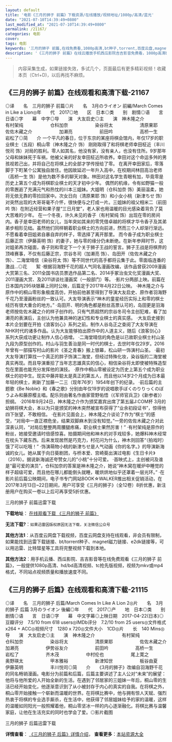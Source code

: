 ```yaml
---
layout: default
title: '电影《三月的狮子 前篇》下载资源/在线播放/视频地址/1080p/高清/蓝光'
date: "2021-07-10T14:39:49+0800"
last_modified_at: "2021-07-10T14:39:49+0800"
permalink: /21167/
categories: 电影
cover:
tags: 电影
keywords: '三月的狮子 前篇,在线免费看,1080p高清,bt种子,torrent,百度云盘,magnet,磁力链,迅雷下载资源'
description: '《三月的狮子 前篇》在线云播放手机西瓜影院吉吉影音免费看，1080p高清bd/hd未删减完整版和tc抢先枪版，mkv/mp4格式，附带bt/torrent种子、magnet/磁力链、百度云盘、网盘资源迅雷下载链接'
---
```


>内容采集生成，如果链接失效，多试几个，页面最后有更多精彩视频！收藏本页（Ctrl+D)，以后再找不麻烦。


## 《三月的狮子 前篇》在线观看和高清下载-21167

◎译　　名　三月的狮子 前篇◎片　　名　3月のライオン 前編/March Comes in Like a Lion◎年　　代　2017◎地　　区　日本◎类　　别　剧情◎语　　言　日语◎字　　幕　中字◎导　　演　大友启史◎主　　演　神木隆之介　　　　　　有村架纯　　　　　　仓科加奈　　　　　　染谷将太　　　　　　清原果耶　　　　　　佐佐木藏之介　　　　　　加濑亮　　　　　　前田吟　　　　　　高桥一生　　　　　　岩松了◎简　　介 一个平凡的春日，位于东京的某座将棋会馆内，年仅17岁的职业棋士（五段）桐山零（神木隆之介 饰） 刚刚取得了和将棋老师幸田柾近（丰川悦司 饰）对局的胜利。零人如其名，他没有家，没有亲人，也没有住所。9岁那年父母和妹妹死于车祸，他被父亲的好友幸田柾近所收养。幸田对这个命运多舛的男孩视若己出，并将自己在将棋上的全部才学传授给了零。 在离开幸田家后，零落脚于下町某个公寓独自居住。他因故延迟一年升入高中，在校期间林田高治老师（高桥一生 饰）是他为数不多的聊天对象。林田对这名学生青眼有加，毕竟零是历史上第五个成为将棋职业棋士的天才初中少年。 偶然的机缘，令有如野猫一般的零邂逅了充满元气和热忱的川本三姐妹。大姐明（仓科加奈 饰）美丽温柔，她将无依无靠的零捡回家中。次女日向（清原果耶 饰）和小女小桃（新津ちせ 饰）对突然出现的大哥哥毫不介怀，很快便与之打成一片。三姐妹的祖父相米二（前田吟 饰）在附近经营和果子屋“三日月堂”，老人家也用温暖的目光感染着背负了莫大苦难的少年。 在一个冬夜，许久未见的香子（有村架纯 饰）出现在零的房间内。香子是幸田老师的女儿，当年突如其来的零凭借卓越的将棋才华令香子及其弟弟步相形见绌。虽然他们同样朝着职业棋士的方向前进，然而三个人却渐行渐远。不愿看着幸田姐弟自暴自弃的样子，零选择了离开那里。 而今香子成为职业棋士后藤正宗（伊藤英明 饰）的妻子，她与零的缘分仍未断绝。在新年参拜时节，这对姐弟再次碰面，香子则和零定下一个关于狮子王战的誓言。狮子王战是将棋界的顶峰赛事，不仅有后藤正宗，宗谷冬司（加濑亮 饰）、岛田开（佐佐木藏之介 饰）、二海堂晴信（染谷将太 饰）等不同世代的高手都将云集于此。零面临连番的激战…◎花　　絮 ·根据羽海野千花的超人气同名漫画改编，该作品曾获2009漫画大赏第三名、2011全国书店员票选作品第二名、2014手冢治虫文化奖漫画大奖、2011漫画大赏、及2011讲谈社漫画奖（一般部门）等。 ·影片分两部上映。前篇在日本国内295块银幕上同时公映，后篇定于2017年4月22日公映。 ·神木隆之介与原作中的桐山零形象极度高仿，开拍前他甚至得到了导演大友启史、原作者羽海野千花乃至漫画粉丝的一致认可。大友导演表示“神木的童星经历实际上和零的棋士经历有很大重合的地方。” ·岛田开、明的角色都是粉丝高票认可的，岛田更是羽海老师按佐佐木藏之介的样子创作的。只有气质超然的宗谷冬司令主创犯难，看了加濑亮的表演后，主创认为他兼具神的迷幻性和专业棋士的真实感。 ·大友启史接到本片企划要在开拍《浪客剑心》系列之前。制作人谷岛正之查阅了大友导演在NHK时代的诸多作品。认为大友能够拍出原作中的人道主义，随后《浪客剑心》系列大获成功更让制作人信心倍增。 ·二海堂晴信的角色是以已故职业棋士村山圣九段为原型创作的。村山与羽生善治是同一时代的棋士，去世时年仅29岁。2016年曾有一部描写村山的影片《圣之青春》搬上银幕，松山研一饰演村山圣。 ·最初大友导演打算找一个真正的胖子饰演二海堂，但经过特殊化妆，染谷版的二海堂被真实再现。而且导演重拾了当年志志雄真实的信心，相信染谷将太即使被特殊造型包在里面也能充分发挥他的演技。 ·原作中桐山零被设定为历史上第五个成为职业棋士的初中生。现实中藤井聪太是真正的第五人，而且他以14岁2个月成为日本最年轻的棋士，刷新了加藤一二三（现年76岁）1954年创下的纪录。 ·前后篇的主题歌《Be Noble》和《春之歌》分别由年仅19岁的说唱歌手ぼくのりりっくのぼうよみ和藤原樱主唱。配乐则由著名作曲家菅野佑悟（《军师官兵卫》《新参者》）担纲。 ·2016年9月24日，神木隆之介作为颁奖嘉宾出席了第五届J:COM杯 3月的幼狮将棋大会，本以为只是颁奖的神木突然被宣布获得了“业余初段证书”，惊得他四下张望，不敢相信。 ·在影片见面会上，神木隆之介谈论了作为“棋士”的感受，“对局中一直正襟危坐，结果双脚麻木到没有知觉。”一旁的佐佐木藏之介对此深表认同，“对局后整整两周腰腿疼痛，职业棋士果然厉害！” ·有村架纯是原作的粉丝，她接受邀请时倍感惊喜。拍摄期间他和神木的对手戏较多，她爆料神木经常在枕头下藏东西。后来发现居然是巧克力，村花问为什么，神木则回答“（拍戏时）饿了可以吃哦！” ·饰演萌物小桃的新津ちせ是人气动画《你的名字。》的导演新海诚的女儿。她从属于向日葵剧团，与桥本爱、宫崎葵出演过电影《生日卡片》（2016）。据说新海诚还夸赞女儿的“小桃”十分可爱。 ·首映式上，主创被问及谁是“最可爱的演员”，仓科加奈的答案是神木隆之介，她说“神木窝在暖炉中睡觉的样子超级可爱，而且他在哪儿都能倒头就睡，暖烘烘地似乎还罩着一层光环。” ·在影片前后篇公映期间，电子书专门网站BOOK☆WALKER推出相关促销活动，在2017年3月13日~22日期间，用户可享受《三月的狮子》（全12卷）8折优惠，新注册用户在购买一卷以上后可再享受5折优惠。


三月的狮子 前篇迅雷下载

**下载地址**： [在线观看下载 《三月的狮子 前篇》](https://www.993dy.com//vod-detail-id-27933.html) 


**无法下载?**：`如果迅雷因版权原因无法下载，关注微信公众号 `

**其他方法1**：从百度云网盘下载视频，百度云网盘支持在线观看，非会员有限制，如果能找到迅雷下载链接、bt/torrent种子、magnet磁力链接、e2dk链接等，可以用迅雷、比特彗星等工具将完整视频下载到本地。

**其他方法2**：用手机云播、西瓜影院、吉吉影音等在线免费观看《三月的狮子 前篇》，一般提供1080p高清、hd/bd高清视频、tc抢先版视频，视频为mkv或mp4格式，不同站点视频质量和播放速度不同。


## 《三月的狮子 后篇》在线观看和高清下载-21115

◎译　　名　三月的狮子 后篇/March Comes In Like A Lion 2◎片　　名　3月的狮子 后篇 3月のライオン 後編◎年　　代　2017◎产　　地　日本◎类　　别　剧情◎语　　言　日语◎字　　幕　中文字幕◎上映日期　2017-04-22(日本)◎豆瓣评分　7.5/10 from 618 users◎IMDb评分　7.2/10 from 25 users◎文件格式　x264 + ACC◎视频尺寸　1280 x 720◎文件大小　1CD◎片　　长　140 Mins◎导　　演　大友启史◎主　　演　神木隆之介　　　　　　有村架纯　　　　　　仓科加奈　　　　　　染谷将太　　　　　　清原果耶　　　　　　佐佐木藏之介　　　　　　加濑亮　　　　　　伊势谷友介　　　　　　前田吟　　　　　　高桥一生　　　　　　岩松了　　　　　　齐木茂　　　　　　中村伦也　　　　　　尾上寛之　　　　　　奥野瑛太　　　　　　甲本雅裕　　　　　　新津知世　　　　　　板谷由夏　　　　　　伊藤英明　　　　　　丰川悦司◎简　　介　　《3月的狮子》改编自羽海野千花的同名畅销漫画。电影分为前篇和后篇，后篇主要讲述了主人公对“未来”的展望：他将与他所爱的人开始全新的生活。在遇到了邻居家的三姐妹一年后，桐山零的生活已经开始变化，他逐渐意识到了从小被封存于内心的真实的自我。在将棋之外，桐山零开始接触一个崭新而温暖的世界。在将棋比赛中，他与拥有惊人天赋、强烈热衷于将棋的专业选手厮杀，在生活中，他获得了邻居姐妹给予的家的温暖，这样的温暖如同阳光一般照耀着他，桐山零坚冰一样的内心逐渐融化。将棋比赛与温馨家庭，让他在生活充实的同时也学会了爱。◎影片截图


三月的狮子 后篇迅雷下载

**详情查看**： [《三月的狮子 后篇》详情介绍](/movie/21115/)， **查看更多**：[本站资源大全](/movie/t/all/)

